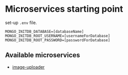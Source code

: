 # Microservices starting point

set-up ```.env``` file.

```env
MONGO_INITDB_DATABASE=[databaseName]
MONGO_INITDB_ROOT_USERNAME=[usernameForDatabase]
MONGO_INITDB_ROOT_PASSWORD=[passwordForDatabase]
```

## Available microservices

- [image-uploader](https://github.com/Darken141/microservice-images)
